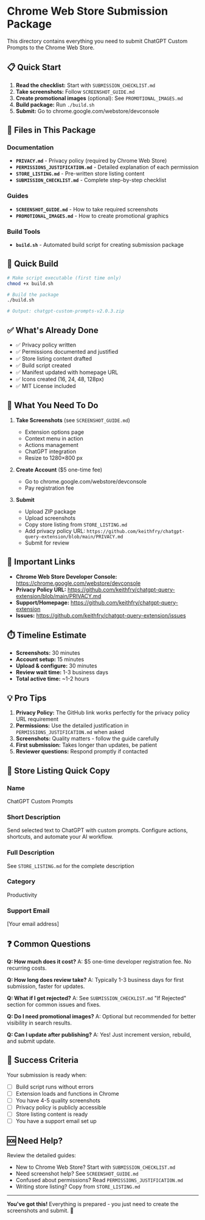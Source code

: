 # Chrome Web Store Submission Package

This directory contains everything you need to submit ChatGPT Custom Prompts to the Chrome Web Store.

## 📋 Quick Start

1. **Read the checklist:** Start with `SUBMISSION_CHECKLIST.md`
2. **Take screenshots:** Follow `SCREENSHOT_GUIDE.md`
3. **Create promotional images** (optional): See `PROMOTIONAL_IMAGES.md`
4. **Build package:** Run `./build.sh`
5. **Submit:** Go to chrome.google.com/webstore/devconsole

## 📁 Files in This Package

### Documentation
- **`PRIVACY.md`** - Privacy policy (required by Chrome Web Store)
- **`PERMISSIONS_JUSTIFICATION.md`** - Detailed explanation of each permission
- **`STORE_LISTING.md`** - Pre-written store listing content
- **`SUBMISSION_CHECKLIST.md`** - Complete step-by-step checklist

### Guides
- **`SCREENSHOT_GUIDE.md`** - How to take required screenshots
- **`PROMOTIONAL_IMAGES.md`** - How to create promotional graphics

### Build Tools
- **`build.sh`** - Automated build script for creating submission package

## 🚀 Quick Build

```bash
# Make script executable (first time only)
chmod +x build.sh

# Build the package
./build.sh

# Output: chatgpt-custom-prompts-v2.0.3.zip
```

## ✅ What's Already Done

- ✅ Privacy policy written
- ✅ Permissions documented and justified
- ✅ Store listing content drafted
- ✅ Build script created
- ✅ Manifest updated with homepage URL
- ✅ Icons created (16, 24, 48, 128px)
- ✅ MIT License included

## 📸 What You Need To Do

1. **Take Screenshots** (see `SCREENSHOT_GUIDE.md`)
   - Extension options page
   - Context menu in action
   - Actions management
   - ChatGPT integration
   - Resize to 1280×800 px

2. **Create Account** ($5 one-time fee)
   - Go to chrome.google.com/webstore/devconsole
   - Pay registration fee

3. **Submit**
   - Upload ZIP package
   - Upload screenshots
   - Copy store listing from `STORE_LISTING.md`
   - Add privacy policy URL: `https://github.com/keithfry/chatgpt-query-extension/blob/main/PRIVACY.md`
   - Submit for review

## 🔗 Important Links

- **Chrome Web Store Developer Console:** https://chrome.google.com/webstore/devconsole
- **Privacy Policy URL:** https://github.com/keithfry/chatgpt-query-extension/blob/main/PRIVACY.md
- **Support/Homepage:** https://github.com/keithfry/chatgpt-query-extension
- **Issues:** https://github.com/keithfry/chatgpt-query-extension/issues

## ⏱️ Timeline Estimate

- **Screenshots:** 30 minutes
- **Account setup:** 15 minutes
- **Upload & configure:** 30 minutes
- **Review wait time:** 1-3 business days
- **Total active time:** ~1-2 hours

## 💡 Pro Tips

1. **Privacy Policy:** The GitHub link works perfectly for the privacy policy URL requirement
2. **Permissions:** Use the detailed justification in `PERMISSIONS_JUSTIFICATION.md` when asked
3. **Screenshots:** Quality matters - follow the guide carefully
4. **First submission:** Takes longer than updates, be patient
5. **Reviewer questions:** Respond promptly if contacted

## 📝 Store Listing Quick Copy

### Name
ChatGPT Custom Prompts

### Short Description
Send selected text to ChatGPT with custom prompts. Configure actions, shortcuts, and automate your AI workflow.

### Full Description
See `STORE_LISTING.md` for the complete description

### Category
Productivity

### Support Email
[Your email address]

## ❓ Common Questions

**Q: How much does it cost?**
A: $5 one-time developer registration fee. No recurring costs.

**Q: How long does review take?**
A: Typically 1-3 business days for first submission, faster for updates.

**Q: What if I get rejected?**
A: See `SUBMISSION_CHECKLIST.md` "If Rejected" section for common issues and fixes.

**Q: Do I need promotional images?**
A: Optional but recommended for better visibility in search results.

**Q: Can I update after publishing?**
A: Yes! Just increment version, rebuild, and submit update.

## 🎯 Success Criteria

Your submission is ready when:
- [ ] Build script runs without errors
- [ ] Extension loads and functions in Chrome
- [ ] You have 4-5 quality screenshots
- [ ] Privacy policy is publicly accessible
- [ ] Store listing content is ready
- [ ] You have a support email set up

## 🆘 Need Help?

Review the detailed guides:
- New to Chrome Web Store? Start with `SUBMISSION_CHECKLIST.md`
- Need screenshot help? See `SCREENSHOT_GUIDE.md`
- Confused about permissions? Read `PERMISSIONS_JUSTIFICATION.md`
- Writing store listing? Copy from `STORE_LISTING.md`

---

**You've got this!** Everything is prepared - you just need to create the screenshots and submit. 🚀
